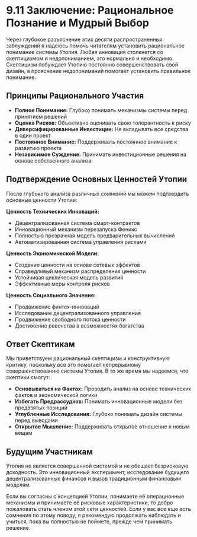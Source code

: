 # 9.11 Заключение: Рациональное Познание и Мудрый Выбор

Через глубокое разъяснение этих десяти распространенных заблуждений я надеюсь помочь читателям установить рациональное понимание системы Утопия. Любая инновация столкнется со скептицизмом и недопониманием, это нормально и необходимо. Скептицизм побуждает Утопию постоянно совершенствовать свой дизайн, а прояснение недопониманий помогает установить правильное понимание.

## Принципы Рационального Участия

- **Полное Понимание:** Глубоко понимать механизмы системы перед принятием решений
- **Оценка Рисков:** Объективно оценивать свою толерантность к риску
- **Диверсифицированные Инвестиции:** Не вкладывать все средства в один проект
- **Постоянное Внимание:** Поддерживать постоянное внимание к развитию проекта
- **Независимое Суждение:** Принимать инвестиционные решения на основе собственного анализа

## Подтверждение Основных Ценностей Утопии

После глубокого анализа различных сомнений мы можем подтвердить основные ценности Утопии:

**Ценность Технических Инноваций:**
- Децентрализованная система смарт-контрактов
- Инновационный механизм перезапуска Феникс
- Полностью прозрачная модель предварительных вычислений
- Автоматизированная система управления рисками

**Ценность Экономической Модели:**
- Создание ценности на основе сетевых эффектов
- Справедливый механизм распределения ценности
- Устойчивая циклическая модель развития
- Эффективные меры контроля рисков

**Ценность Социального Значения:**
- Продвижение финтех-инноваций
- Исследование децентрализованного управления
- Продвижение свободного потока ценности
- Достижение равенства в возможностях богатства

## Ответ Скептикам

Мы приветствуем рациональный скептицизм и конструктивную критику, поскольку все это помогает непрерывному совершенствованию системы Утопия. В то же время мы надеемся, что скептики смогут:

- **Основываться на Фактах:** Проводить анализ на основе технических фактов и экономической логики
- **Избегать Предрассудков:** Понимать инновационные модели без предвзятых позиций
- **Углубленные Исследования:** Глубоко понимать дизайн системы перед выводами
- **Открытое Мышление:** Поддерживать открытое отношение к новым вещам

## Будущим Участникам

Утопия не является совершенной системой и не обещает безрисковую доходность. Это инновационный эксперимент, исследование будущего децентрализованных финансов и вызов традиционным финансовым моделям.

Если вы согласны с концепцией Утопии, понимаете её операционные механизмы и принимаете её рисковые характеристики, то добро пожаловать стать членом этой сети ценностей. Если у вас все еще есть сомнения по этому поводу, я рекомендую продолжать наблюдать и учиться, пока вы полностью не поймете, прежде чем принимать решение.